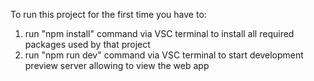 To run this project for the first time you have to:
1. run "npm install" command via VSC terminal to install all required packages used by that project
2. run "npm run dev" command via VSC terminal to start development preview server allowing to view the web app